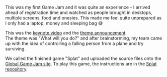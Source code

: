 This was my first Game Jam and it was quite an experience - I arrived ahead of registration time and watched as people brought in desktops, multiple screens, food and onesies. This made me feel quite unprepared as I only had a laptop, money and sleeping bag :sweat_smile:

This was the [keynote video](https://www.youtube.com/watch?v=NVl8o85YGNE) and the [theme announcement](https://www.youtube.com/watch?v=N1W5VxdNyNk).\
The theme was "What will you do?" and after brainstorming, my team came up with the idea of controlling a falling person from a plane and try surviving. 

We called the finished game "Splat" and uploaded the source files onto the [Global Game Jam site](https://globalgamejam.org/2015/games/splat-0). To play this game, the instructions are in the <a href="https://github.com/yuchingho/Splat">Splat repository</a>.